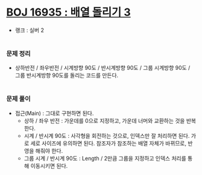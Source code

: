 # [BOJ 16935 : 배열 돌리기 3](https://www.acmicpc.net/problem/16935)
- 랭크 : 실버 2
  <br><br>
  
### 문제 정리
- 상하반전 / 좌우반전 / 시계방향 90도 / 반시계방향 90도 / 그룹 시계방향 90도 / 그룹 반시계방향 90도를 돌리는 코드를 만든다. 
<br><br>

### 문제 풀이
- 접근(Main) : 그대로 구현하면 된다. 
    - 상하 / 좌우 반전 : 가운데를 0으로 지정하고, 가운데 너머와 교환하는 것을 반복한다.
    - 시계 / 반시계 90도 : 사각형을 회전하는 것으로, 인덱스만 잘 처리하면 된다. 가로 세로 사이즈에 유의하면 된다. 참조자가 참조하는 배열 자체가 바뀌므로, 반영을 해줘야 한다.
    - 그룹 시계 / 반시계 90도 : Length / 2만큼 그룹을 지정하고 인덱스 처리를 통해 이동시키면 된다.
  

  
    
    


    
    


